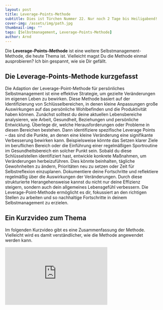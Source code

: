 ```yaml
---
layout: post
title: Leverage-Points-Methode
subtitle: Dies ist Türchen Nummer 22. Nur noch 2 Tage bis Heiligabend!
cover-img: /assets/img/path.jpg
thumbnail-img: ""
tags: [Selbstmanagement, Leverage-Points-Methode]
author: Arnd
---
```


Die **Leverage-Points-Methode** ist eine weitere Selbstmanagement-Methode, die heute Thema ist. Vielleicht magst Du die Methode einmal ausprobieren? Ich bin gespannt, wie sie Dir gefällt.

## Die Leverage-Points-Methode kurzgefasst

Die Adaption der Leverage-Point-Methode für persönliches Selbstmanagement ist eine effektive Strategie, um gezielte Veränderungen im eigenen Leben zu bewirken. Diese Methode basiert auf der Identifizierung von Schlüsselbereichen, in denen kleine Anpassungen große Auswirkungen auf das persönliche Wohlbefinden und die Produktivität haben können. Zunächst solltest du deine aktuellen Lebensbereiche analysieren, wie Arbeit, Gesundheit, Beziehungen und persönliche Entwicklung. Überlege dir, welche Herausforderungen oder Probleme in diesen Bereichen bestehen. Dann identifiziere spezifische Leverage Points – das sind die Punkte, an denen eine kleine Veränderung eine signifikante Verbesserung bewirken kann. Beispielsweise könnte das Setzen klarer Ziele im beruflichen Bereich oder die Einführung einer regelmäßigen Sportroutine im Gesundheitsbereich ein solcher Punkt sein. Sobald du diese Schlüsselstellen identifiziert hast, entwickle konkrete Maßnahmen, um Veränderungen herbeizuführen. Dies könnte beinhalten, tägliche Gewohnheiten zu ändern, Prioritäten neu zu setzen oder Zeit für Selbstreflexion einzuplanen. Dokumentiere deine Fortschritte und reflektiere regelmäßig über die Auswirkungen der Veränderungen. Durch diese strukturierte Herangehensweise kannst du nicht nur deine Effizienz steigern, sondern auch dein allgemeines Lebensgefühl verbessern. Die Leverage-Point-Methode ermöglicht es dir, fokussiert an den richtigen Stellen zu arbeiten und so nachhaltige Fortschritte in deinem Selbstmanagement zu erzielen.

## Ein Kurzvideo zum Thema

Im folgenden Kurzvideo gibt es eine Zusammenfassung der Methode. Vielleicht wird es damit verständlicher, wie die Methode angewendet werden kann.

<iframe width="336" height="189" src="https://www.youtube.com/embed/qXgKaJsmwz4?si=kDZdW2PwSfwlrfW5" title="YouTube video player" frameborder="0" allow="accelerometer; autoplay; clipboard-write; encrypted-media; gyroscope; picture-in-picture; web-share" referrerpolicy="strict-origin-when-cross-origin" allowfullscreen></iframe>